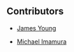 ## Contributors
- [James Young][0]

- [Michael Imamura][1]



[0]: https://github.com/jamsyoung
[1]: https://github.com/ZoogieZork
